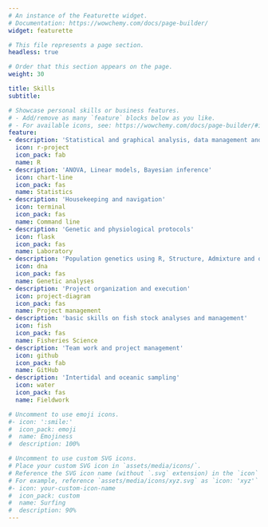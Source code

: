 ```yaml
---
# An instance of the Featurette widget.
# Documentation: https://wowchemy.com/docs/page-builder/
widget: featurette

# This file represents a page section.
headless: true

# Order that this section appears on the page.
weight: 30

title: Skills
subtitle:

# Showcase personal skills or business features.
# - Add/remove as many `feature` blocks below as you like.
# - For available icons, see: https://wowchemy.com/docs/page-builder/#icons
feature:
- description: 'Statistical and graphical analysis, data management and reproducibility'
  icon: r-project
  icon_pack: fab
  name: R
- description: 'ANOVA, Linear models, Bayesian inference'
  icon: chart-line
  icon_pack: fas
  name: Statistics
- description: 'Housekeeping and navigation'
  icon: terminal
  icon_pack: fas
  name: Command line
- description: 'Genetic and physiological protocols'
  icon: flask
  icon_pack: fas
  name: Laboratory
- description: 'Population genetics using R, Structure, Admixture and other programmes'
  icon: dna
  icon_pack: fas
  name: Genetic analyses
- description: 'Project organization and execution'
  icon: project-diagram
  icon_pack: fas
  name: Project management
- description: 'basic skills on fish stock analyses and management'
  icon: fish
  icon_pack: fas
  name: Fisheries Science
- description: 'Team work and project management'
  icon: github
  icon_pack: fab
  name: GitHub
- description: 'Intertidal and oceanic sampling'
  icon: water
  icon_pack: fas
  name: Fieldwork

# Uncomment to use emoji icons.
#- icon: ':smile:'
#  icon_pack: emoji
#  name: Emojiness
#  description: 100% 

# Uncomment to use custom SVG icons.
# Place your custom SVG icon in `assets/media/icons/`.
# Reference the SVG icon name (without `.svg` extension) in the `icon` field.
# For example, reference `assets/media/icons/xyz.svg` as `icon: 'xyz'`
#- icon: your-custom-icon-name
#  icon_pack: custom
#  name: Surfing
#  description: 90%
---
```

